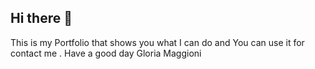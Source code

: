 ## Hi there 👋

This is my Portfolio that shows  you what I can  do and You can use it for contact me .
Have a good day
Gloria Maggioni
